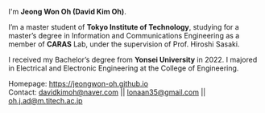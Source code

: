 I'm **Jeong Won Oh (David Kim Oh)**.

I’m a master student of **Tokyo Institute of Technology**, studying for a master’s degree in Information and Communications Engineering as a member of **CARAS** Lab, under the supervision of Prof. Hiroshi Sasaki.

I received my Bachelor’s degree from **Yonsei University** in 2022. I majored in Electrical and Electronic Engineering at the College of Engineering.

Homepage: https://jeongwon-oh.github.io  
Contact: davidkimoh@naver.com || lonaan35@gmail.com || oh.j.ad@m.titech.ac.jp

<!---
JeongWon-Oh/JeongWon-Oh is a ✨ special ✨ repository because its `README.md` (this file) appears on your GitHub profile.
You can click the Preview link to take a look at your changes.
--->

